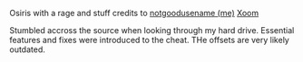 Osiris with a rage and stuff
credits to
[notgoodusename (me)](https://github.com/notgoodusename)
[Xoom](https://github.com/Xoom7573)

Stumbled accross the source when looking through my hard drive. Essential features and fixes were introduced to the cheat. THe offsets are very likely outdated.
